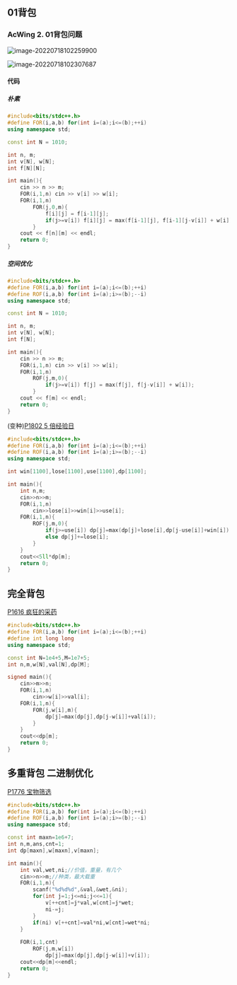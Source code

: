 ## 01背包

### AcWing 2. 01背包问题

![image-20220718102259900](http://nme-200t.oss-cn-hangzhou.aliyuncs.com/notes/2022-07-18-022300.png)

![image-20220718102307687](http://nme-200t.oss-cn-hangzhou.aliyuncs.com/notes/2022-07-18-022307.png)

#### 代码

##### 朴素

```cpp
#include<bits/stdc++.h>
#define FOR(i,a,b) for(int i=(a);i<=(b);++i)
using namespace std;

const int N = 1010;

int n, m;
int v[N], w[N];
int f[N][N];

int main(){
    cin >> n >> m;
    FOR(i,1,n) cin >> v[i] >> w[i];
    FOR(i,1,n)
        FOR(j,0,m){
            f[i][j] = f[i-1][j];
            if(j>=v[i]) f[i][j] = max(f[i-1][j], f[i-1][j-v[i]] + w[i]);
        }
    cout << f[n][m] << endl;
    return 0;
}
```

##### 空间优化

```cpp
#include<bits/stdc++.h>
#define FOR(i,a,b) for(int i=(a);i<=(b);++i)
#define ROF(i,a,b) for(int i=(a);i>=(b);--i)
using namespace std;

const int N = 1010;

int n, m;
int v[N], w[N];
int f[N];

int main(){
    cin >> n >> m;
    FOR(i,1,n) cin >> v[i] >> w[i];
    FOR(i,1,n)
        ROF(j,m,0){
            if(j>=v[i]) f[j] = max(f[j], f[j-v[i]] + w[i]);
        }
    cout << f[m] << endl;
    return 0;
}
```



(变种)[P1802 5 倍经验日](https://www.luogu.com.cn/problem/P1802)
```cpp
#include<bits/stdc++.h>
#define FOR(i,a,b) for(int i=(a);i<=(b);++i)
#define ROF(i,a,b) for(int i=(a);i>=(b);--i)
using namespace std;

int win[1100],lose[1100],use[1100],dp[1100];

int main(){
    int n,m;
    cin>>n>>m;
    FOR(i,1,n)
    	cin>>lose[i]>>win[i]>>use[i];
    FOR(i,1,n){
        ROF(j,m,0){
         	if(j>=use[i]) dp[j]=max(dp[j]+lose[i],dp[j-use[i]]+win[i]);
          	else dp[j]+=lose[i];
        }
    }
    cout<<5ll*dp[m];
    return 0;
}
```



## 完全背包
[P1616 疯狂的采药](https://www.luogu.com.cn/problem/P1616)
```cpp
#include<bits/stdc++.h>
#define FOR(i,a,b) for(int i=(a);i<=(b);++i)
#define int long long
using namespace std;

const int N=1e4+5,M=1e7+5;
int n,m,w[N],val[N],dp[M];

signed main(){
	cin>>m>>n;
	FOR(i,1,n)
		cin>>w[i]>>val[i];
	FOR(i,1,n){
		FOR(j,w[i],m){
			dp[j]=max(dp[j],dp[j-w[i]]+val[i]);
		}
	}
	cout<<dp[m];
	return 0;
}
```

## 多重背包 二进制优化
[P1776 宝物筛选](https://www.luogu.com.cn/problem/P1776)
```cpp
#include<bits/stdc++.h>
#define FOR(i,a,b) for(int i=(a);i<=(b);++i)
#define ROF(i,a,b) for(int i=(a);i>=(b);--i)
using namespace std;

const int maxn=1e6+7;
int n,m,ans,cnt=1;
int dp[maxn],w[maxn],v[maxn];

int main(){
    int val,wet,ni;//价值，重量，有几个
    cin>>n>>m;//种类，最大载重
    FOR(i,1,n){
        scanf("%d%d%d",&val,&wet,&ni);
        for(int j=1;j<=ni;j<<=1){
            v[++cnt]=j*val,w[cnt]=j*wet;
            ni-=j;
        }
        if(ni) v[++cnt]=val*ni,w[cnt]=wet*ni;
    }
    
    FOR(i,1,cnt)
        ROF(j,m,w[i])
            dp[j]=max(dp[j],dp[j-w[i]]+v[i]);
    cout<<dp[m]<<endl;
    return 0;
}
```